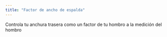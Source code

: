 ```yaml
---
title: "Factor de ancho de espalda"
---
```


Controla tu anchura trasera como un factor de tu hombro a la medición del hombro




